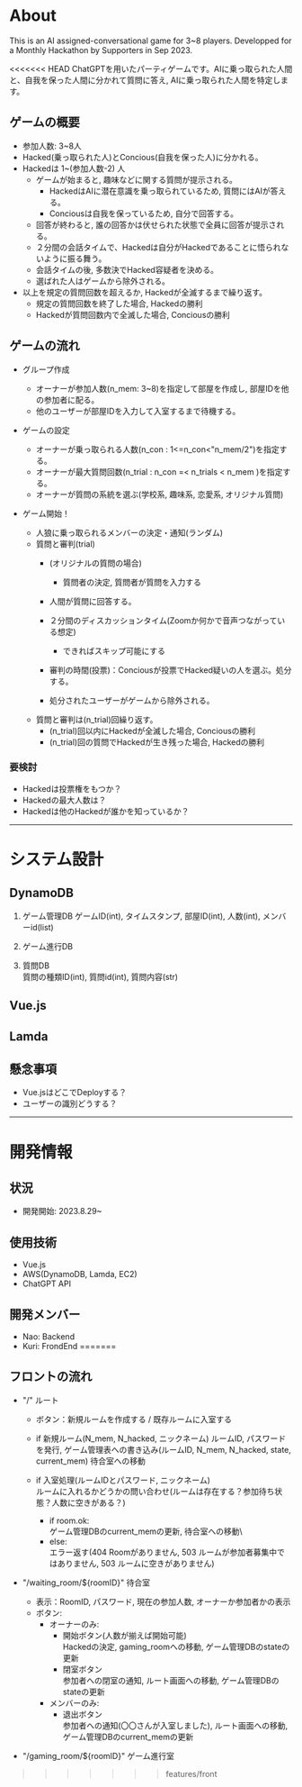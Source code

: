 # About
This is an AI assigned-conversational game for 3~8 players. Developped for a Monthly Hackathon by Supporters in Sep 2023.

<<<<<<< HEAD
ChatGPTを用いたパーティゲームです。AIに乗っ取られた人間と、自我を保った人間に分かれて質問に答え, AIに乗っ取られた人間を特定します。

## ゲームの概要
- 参加人数: 3~8人
- Hacked(乗っ取られた人)とConcious(自我を保った人)に分かれる。
- Hackedは 1~(参加人数-2) 人
    - ゲームが始まると, 趣味などに関する質問が提示される。
        - HackedはAIに潜在意識を乗っ取られているため, 質問にはAIが答える。
        - Conciousは自我を保っているため, 自分で回答する。
    - 回答が終わると, 誰の回答かは伏せられた状態で全員に回答が提示される。
    - ２分間の会話タイムで、Hackedは自分がHackedであることに悟られないように振る舞う。
    - 会話タイムの後, 多数決でHacked容疑者を決める。
    - 選ばれた人はゲームから除外される。
- 以上を規定の質問回数を超えるか, Hackedが全滅するまで繰り返す。
    - 規定の質問回数を終了した場合, Hackedの勝利
    - Hackedが質問回数内で全滅した場合, Conciousの勝利

## ゲームの流れ
- グループ作成
    - オーナーが参加人数(n_mem: 3~8)を指定して部屋を作成し, 部屋IDを他の参加者に配る。
    - 他のユーザーが部屋IDを入力して入室するまで待機する。

- ゲームの設定
    - オーナーが乗っ取られる人数(n_con : 1<=n_con<"n_mem/2")を指定する。
    - オーナーが最大質問回数(n_trial : n_con =< n_trials < n_mem )を指定する。
    - オーナーが質問の系統を選ぶ(学校系, 趣味系, 恋愛系, オリジナル質問)

- ゲーム開始！
    - 人狼に乗っ取られるメンバーの決定・通知(ランダム)
    - 質問と審判(trial)
        - (オリジナルの質問の場合)
            - 質問者の決定, 質問者が質問を入力する
        - 人間が質問に回答する。

        - ２分間のディスカッションタイム(Zoomか何かで音声つながっている想定)
            - できればスキップ可能にする
        - 審判の時間(投票)：Conciousが投票でHacked疑いの人を選ぶ。処分する。
        - 処分されたユーザーがゲームから除外される。
    - 質問と審判は(n_trial)回繰り返す。
        - (n_trial)回以内にHackedが全滅した場合, Conciousの勝利
        - (n_trial)回の質問でHackedが生き残った場合, Hackedの勝利

### 要検討
- Hackedは投票権をもつか？
- Hackedの最大人数は？
- Hackedは他のHackedが誰かを知っているか？

---
# システム設計
## DynamoDB
1. ゲーム管理DB
ゲームID(int), タイムスタンプ, 部屋ID(int), 人数(int), メンバーid(list)
2. ゲーム進行DB

3. 質問DB\
質問の種類ID(int), 質問id(int), 質問内容(str)

## Vue.js
## Lamda


## 懸念事項
- Vue.jsはどこでDeployする？
- ユーザーの識別どうする？        

---
# 開発情報
## 状況
- 開発開始: 2023.8.29~

## 使用技術
- Vue.js
- AWS(DynamoDB, Lamda, EC2)
- ChatGPT API

## 開発メンバー
- Nao: Backend
- Kuri: FrondEnd
=======

## フロントの流れ
- "/" ルート
    - ボタン：新規ルームを作成する / 既存ルームに入室する
    - if 新規ルーム(N_mem, N_hacked, ニックネーム)
        ルームID, パスワードを発行, ゲーム管理表への書き込み(ルームID, N_mem, N_hacked, state, current_mem)
        待合室への移動

    - if 入室処理(ルームIDとパスワード, ニックネーム) \
        ルームに入れるかどうかの問い合わせ(ルームは存在する？参加待ち状態？人数に空きがある？)
        - if room.ok:\
            ゲーム管理DBのcurrent_memの更新, 待合室への移動\
        - else: \
            エラー返す(404 Roomがありません, 503 ルームが参加者募集中ではありません, 503 ルームに空きがありません)


- "/waiting_room/${roomID}" 待合室
    - 表示：RoomID, パスワード, 現在の参加人数, オーナーか参加者かの表示
    - ボタン: 
        - オーナーのみ: 
            - 開始ボタン(人数が揃えば開始可能)\
                Hackedの決定, gaming_roomへの移動, ゲーム管理DBのstateの更新
            - 閉室ボタン\
                参加者への閉室の通知, ルート画面への移動, ゲーム管理DBのstateの更新
        - メンバーのみ:
            - 退出ボタン\
                参加者への通知(〇〇さんが入室しました), ルート画面への移動, ゲーム管理DBのcurrent_memの更新

- "/gaming_room/${roomID}" ゲーム進行室
>>>>>>> features/front

